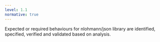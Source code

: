 ```yaml
---
level: 1.1
normative: true
---
```


Expected or required behaviours for nlohmann/json library are identified, specified, verified and validated based on analysis.
